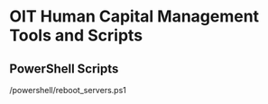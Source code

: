 # OIT Human Capital Management Tools and Scripts

## PowerShell Scripts

/powershell/reboot_servers.ps1
